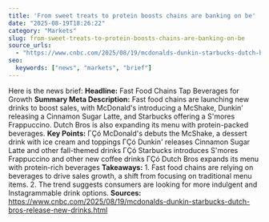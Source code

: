 ```yaml
---
title: 'From sweet treats to protein boosts chains are banking on be'
date: "2025-08-19T18:26:22"
category: "Markets"
slug: from-sweet-treats-to-protein-boosts-chains-are-banking-on-be
source_urls:
  - "https://www.cnbc.com/2025/08/19/mcdonalds-dunkin-starbucks-dutch-bros-release-new-drinks.html"
seo:
  keywords: ["news", "markets", "brief"]
---
```

Here is the news brief:  **Headline:** Fast Food Chains Tap Beverages for Growth  **Summary Meta Description:** Fast food chains are launching new drinks to boost sales, with McDonald's introducing a McShake, Dunkin' releasing a Cinnamon Sugar Latte, and Starbucks offering a S'mores Frappuccino. Dutch Bros is also expanding its menu with protein-packed beverages.  **Key Points:**  ΓÇó McDonald's debuts the McShake, a dessert drink with ice cream and toppings ΓÇó Dunkin' releases Cinnamon Sugar Latte and other fall-themed drinks ΓÇó Starbucks introduces S'mores Frappuccino and other new coffee drinks ΓÇó Dutch Bros expands its menu with protein-rich beverages  **Takeaways:**  1. Fast food chains are relying on beverages to drive sales growth, a shift from focusing on traditional menu items. 2. The trend suggests consumers are looking for more indulgent and Instagrammable drink options.  **Sources:** https://www.cnbc.com/2025/08/19/mcdonalds-dunkin-starbucks-dutch-bros-release-new-drinks.html 
